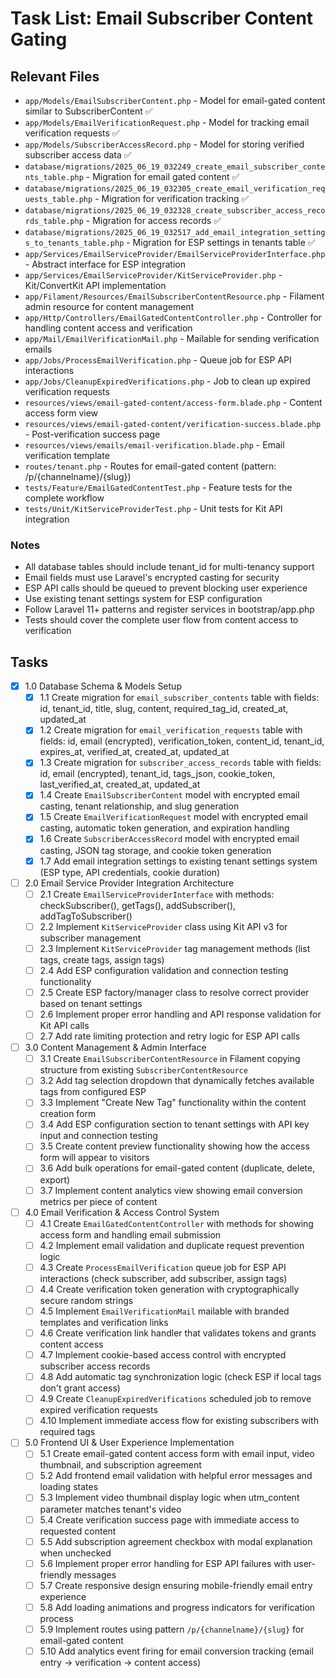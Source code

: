 # Task List: Email Subscriber Content Gating

## Relevant Files

- `app/Models/EmailSubscriberContent.php` - Model for email-gated content similar to SubscriberContent ✅
- `app/Models/EmailVerificationRequest.php` - Model for tracking email verification requests ✅ 
- `app/Models/SubscriberAccessRecord.php` - Model for storing verified subscriber access data ✅
- `database/migrations/2025_06_19_032249_create_email_subscriber_contents_table.php` - Migration for email gated content ✅
- `database/migrations/2025_06_19_032305_create_email_verification_requests_table.php` - Migration for verification tracking ✅
- `database/migrations/2025_06_19_032328_create_subscriber_access_records_table.php` - Migration for access records ✅
- `database/migrations/2025_06_19_032517_add_email_integration_settings_to_tenants_table.php` - Migration for ESP settings in tenants table ✅
- `app/Services/EmailServiceProvider/EmailServiceProviderInterface.php` - Abstract interface for ESP integration
- `app/Services/EmailServiceProvider/KitServiceProvider.php` - Kit/ConvertKit API implementation
- `app/Filament/Resources/EmailSubscriberContentResource.php` - Filament admin resource for content management
- `app/Http/Controllers/EmailGatedContentController.php` - Controller for handling content access and verification
- `app/Mail/EmailVerificationMail.php` - Mailable for sending verification emails
- `app/Jobs/ProcessEmailVerification.php` - Queue job for ESP API interactions
- `app/Jobs/CleanupExpiredVerifications.php` - Job to clean up expired verification requests
- `resources/views/email-gated-content/access-form.blade.php` - Content access form view
- `resources/views/email-gated-content/verification-success.blade.php` - Post-verification success page
- `resources/views/emails/email-verification.blade.php` - Email verification template
- `routes/tenant.php` - Routes for email-gated content (pattern: /p/{channelname}/{slug})
- `tests/Feature/EmailGatedContentTest.php` - Feature tests for the complete workflow
- `tests/Unit/KitServiceProviderTest.php` - Unit tests for Kit API integration

### Notes

- All database tables should include tenant_id for multi-tenancy support
- Email fields must use Laravel's encrypted casting for security
- ESP API calls should be queued to prevent blocking user experience
- Use existing tenant settings system for ESP configuration
- Follow Laravel 11+ patterns and register services in bootstrap/app.php
- Tests should cover the complete user flow from content access to verification

## Tasks

- [x] 1.0 Database Schema & Models Setup
  - [x] 1.1 Create migration for `email_subscriber_contents` table with fields: id, tenant_id, title, slug, content, required_tag_id, created_at, updated_at
  - [x] 1.2 Create migration for `email_verification_requests` table with fields: id, email (encrypted), verification_token, content_id, tenant_id, expires_at, verified_at, created_at, updated_at
  - [x] 1.3 Create migration for `subscriber_access_records` table with fields: id, email (encrypted), tenant_id, tags_json, cookie_token, last_verified_at, created_at, updated_at
  - [x] 1.4 Create `EmailSubscriberContent` model with encrypted email casting, tenant relationship, and slug generation
  - [x] 1.5 Create `EmailVerificationRequest` model with encrypted email casting, automatic token generation, and expiration handling
  - [x] 1.6 Create `SubscriberAccessRecord` model with encrypted email casting, JSON tag storage, and cookie token generation
  - [x] 1.7 Add email integration settings to existing tenant settings system (ESP type, API credentials, cookie duration)
- [ ] 2.0 Email Service Provider Integration Architecture  
  - [ ] 2.1 Create `EmailServiceProviderInterface` with methods: checkSubscriber(), getTags(), addSubscriber(), addTagToSubscriber()
  - [ ] 2.2 Implement `KitServiceProvider` class using Kit API v3 for subscriber management
  - [ ] 2.3 Implement `KitServiceProvider` tag management methods (list tags, create tags, assign tags)
  - [ ] 2.4 Add ESP configuration validation and connection testing functionality
  - [ ] 2.5 Create ESP factory/manager class to resolve correct provider based on tenant settings
  - [ ] 2.6 Implement proper error handling and API response validation for Kit API calls
  - [ ] 2.7 Add rate limiting protection and retry logic for ESP API calls
- [ ] 3.0 Content Management & Admin Interface
  - [ ] 3.1 Create `EmailSubscriberContentResource` in Filament copying structure from existing `SubscriberContentResource`
  - [ ] 3.2 Add tag selection dropdown that dynamically fetches available tags from configured ESP
  - [ ] 3.3 Implement "Create New Tag" functionality within the content creation form
  - [ ] 3.4 Add ESP configuration section to tenant settings with API key input and connection testing
  - [ ] 3.5 Create content preview functionality showing how the access form will appear to visitors
  - [ ] 3.6 Add bulk operations for email-gated content (duplicate, delete, export)
  - [ ] 3.7 Implement content analytics view showing email conversion metrics per piece of content
- [ ] 4.0 Email Verification & Access Control System
  - [ ] 4.1 Create `EmailGatedContentController` with methods for showing access form and handling email submission
  - [ ] 4.2 Implement email validation and duplicate request prevention logic
  - [ ] 4.3 Create `ProcessEmailVerification` queue job for ESP API interactions (check subscriber, add subscriber, assign tags)
  - [ ] 4.4 Create verification token generation with cryptographically secure random strings
  - [ ] 4.5 Implement `EmailVerificationMail` mailable with branded templates and verification links
  - [ ] 4.6 Create verification link handler that validates tokens and grants content access
  - [ ] 4.7 Implement cookie-based access control with encrypted subscriber access records
  - [ ] 4.8 Add automatic tag synchronization logic (check ESP if local tags don't grant access)
  - [ ] 4.9 Create `CleanupExpiredVerifications` scheduled job to remove expired verification requests
  - [ ] 4.10 Implement immediate access flow for existing subscribers with required tags
- [ ] 5.0 Frontend UI & User Experience Implementation
  - [ ] 5.1 Create email-gated content access form with email input, video thumbnail, and subscription agreement
  - [ ] 5.2 Add frontend email validation with helpful error messages and loading states
  - [ ] 5.3 Implement video thumbnail display logic when utm_content parameter matches tenant's video
  - [ ] 5.4 Create verification success page with immediate access to requested content
  - [ ] 5.5 Add subscription agreement checkbox with modal explanation when unchecked
  - [ ] 5.6 Implement proper error handling for ESP API failures with user-friendly messages
  - [ ] 5.7 Create responsive design ensuring mobile-friendly email entry experience
  - [ ] 5.8 Add loading animations and progress indicators for verification process
  - [ ] 5.9 Implement routes using pattern `/p/{channelname}/{slug}` for email-gated content
  - [ ] 5.10 Add analytics event firing for email conversion tracking (email entry → verification → content access) 